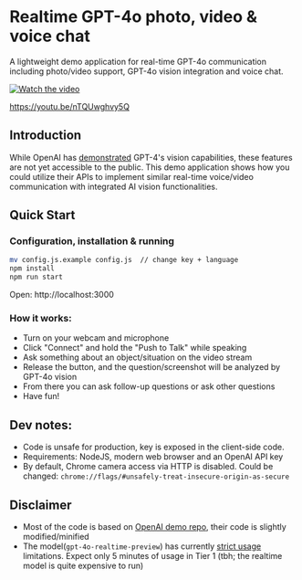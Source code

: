 # Realtime GPT-4o photo, video & voice chat
A lightweight demo application for real-time GPT-4o communication including photo/video support, GPT-4o vision integration and voice chat.

[![Watch the video](https://i3.ytimg.com/vi/Bh5tORytR90/hqdefault.jpg)](https://www.youtube.com/watch?v=Bh5tORytR90)

https://youtu.be/nTQUwghvy5Q


## Introduction
While OpenAI has [demonstrated](https://www.youtube.com/watch?v=RI-BxtCx32s) GPT-4's vision capabilities, these features are not yet accessible to the public. This demo application shows how you could utilize their APIs to implement similar real-time voice/video communication with integrated AI vision functionalities.

## Quick Start
### Configuration, installation & running
```bash
mv config.js.example config.js  // change key + language
npm install
npm run start
```

Open: http://localhost:3000

### How it works:
- Turn on your webcam and microphone
- Click "Connect" and hold the "Push to Talk" while speaking
- Ask something about an object/situation on the video stream
- Release the button, and the question/screenshot will be analyzed by GPT-4o vision
- From there you can ask follow-up questions or ask other questions
- Have fun!

## Dev notes: 
- Code is unsafe for production, key is exposed in the client-side code.
- Requirements: NodeJS, modern web browser and an OpenAI API key
- By default, Chrome camera access via HTTP is disabled. Could be changed: `chrome://flags/#unsafely-treat-insecure-origin-as-secure`

## Disclaimer
- Most of the code is based on [OpenAI demo repo](https://github.com/openai/openai-realtime-console/), their code is slightly modified/minified
- The model(`gpt-4o-realtime-preview`) has currently [strict usage](https://platform.openai.com/settings/organization/limits) limitations. Expect only 5 minutes of usage in Tier 1 (tbh; the realtime model is quite expensive to run)
